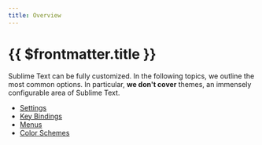 ```yaml
---
title: Overview
---
```


# {{ $frontmatter.title }}

Sublime Text can be fully customized. In the following topics, we outline the
most common options. In particular, **we don't cover** themes,
an immensely configurable area of Sublime Text.

- [Settings](./settings.md)
- [Key Bindings](./key_bindings.md)
- [Menus](./menus.md)
- [Color Schemes](./color_schemes.md)
